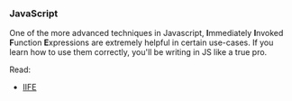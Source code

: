 ### JavaScript

One of the more advanced techniques in Javascript, **I**mmediately **I**nvoked **F**unction **E**xpressions are extremely helpful in certain use-cases. If you learn how to use them correctly, you'll be writing in JS like a true pro. 

Read: 

* [IIFE](https://medium.freecodecamp.org/the-definitive-javascript-handbook-for-a-developer-interview-44ffc6aeb54e)